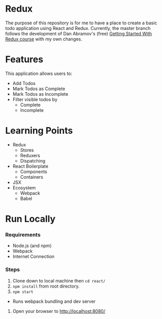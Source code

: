 # Redux

The purpose of this repository is for me to have a place to create a basic todo application using React and Redux. Currently, the master branch follows the development of Dan Abramov's (free) [Getting Started With Redux course](https://egghead.io/courses/getting-started-with-redux) with my own changes.

# Features

This application allows users to:

- Add Todos
- Mark Todos as Complete
- Mark Todos as Incomplete
- Filter visible todos by
  - Complete
  - Incomplete

# Learning Points

- Redux
  - Stores
  - Reduxers
  - Dispatching
- React Boilerplate
  - Components
  - Containers
- JSX
- Ecosystem
  - Webpack
  - Babel

# Run Locally

### Requirements

- Node.js (and npm)
- Webpack
- Internet Connection

### Steps

1. Clone down to local machine then `cd react/`
1. `npm install` from root directory.
1. `npm start`
 - Runs webpack bundling and dev server
1. Open your browser to [http://localhost:8080/](http://localhost:8080/)